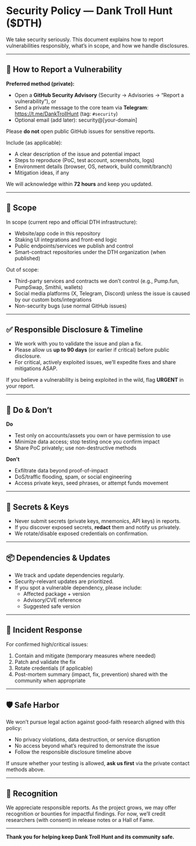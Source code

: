 # Security Policy — Dank Troll Hunt ($DTH)

We take security seriously. This document explains how to report vulnerabilities responsibly, what’s in scope, and how we handle disclosures.

---

## 📣 How to Report a Vulnerability

**Preferred method (private):**
- Open a **GitHub Security Advisory** (Security → Advisories → “Report a vulnerability”), or  
- Send a private message to the core team via **Telegram**: https://t.me/DankTrollHunt (tag: `#security`)  
- Optional email (add later): security@[your-domain]

Please **do not** open public GitHub issues for sensitive reports.

Include (as applicable):
- A clear description of the issue and potential impact
- Steps to reproduce (PoC, test account, screenshots, logs)
- Environment details (browser, OS, network, build commit/branch)
- Mitigation ideas, if any

We will acknowledge within **72 hours** and keep you updated.

---

## 🧭 Scope

In scope (current repo and official DTH infrastructure):
- Website/app code in this repository
- Staking UI integrations and front-end logic
- Public endpoints/services we publish and control
- Smart-contract repositories under the DTH organization (when published)

Out of scope:
- Third-party services and contracts we don’t control (e.g., Pump.fun, PumpSwap, Smithii, wallets)
- Social media platforms (X, Telegram, Discord) unless the issue is caused by our custom bots/integrations
- Non-security bugs (use normal GitHub issues)

---

## ✅ Responsible Disclosure & Timeline

- We work with you to validate the issue and plan a fix.
- Please allow us **up to 90 days** (or earlier if critical) before public disclosure.
- For critical, actively exploited issues, we’ll expedite fixes and share mitigations ASAP.

If you believe a vulnerability is being exploited in the wild, flag **URGENT** in your report.

---

## 🔐 Do & Don’t

**Do**
- Test only on accounts/assets you own or have permission to use
- Minimize data access; stop testing once you confirm impact
- Share PoC privately; use non-destructive methods

**Don’t**
- Exfiltrate data beyond proof-of-impact
- DoS/traffic flooding, spam, or social engineering
- Access private keys, seed phrases, or attempt funds movement

---

## 🧾 Secrets & Keys

- Never submit secrets (private keys, mnemonics, API keys) in reports.
- If you discover exposed secrets, **redact** them and notify us privately.
- We rotate/disable exposed credentials on confirmation.

---

## 📦 Dependencies & Updates

- We track and update dependencies regularly.
- Security-relevant updates are prioritized.
- If you spot a vulnerable dependency, please include:
  - Affected package + version
  - Advisory/CVE reference
  - Suggested safe version

---

## 🚨 Incident Response

For confirmed high/critical issues:
1. Contain and mitigate (temporary measures where needed)
2. Patch and validate the fix
3. Rotate credentials (if applicable)
4. Post-mortem summary (impact, fix, prevention) shared with the community when appropriate

---

## 🛡️ Safe Harbor

We won’t pursue legal action against good-faith research aligned with this policy:
- No privacy violations, data destruction, or service disruption
- No access beyond what’s required to demonstrate the issue
- Follow the responsible disclosure timeline above

If unsure whether your testing is allowed, **ask us first** via the private contact methods above.

---

## 🤝 Recognition

We appreciate responsible reports. As the project grows, we may offer recognition or bounties for impactful findings. For now, we’ll credit researchers (with consent) in release notes or a Hall of Fame.

---

**Thank you for helping keep Dank Troll Hunt and its community safe.**
